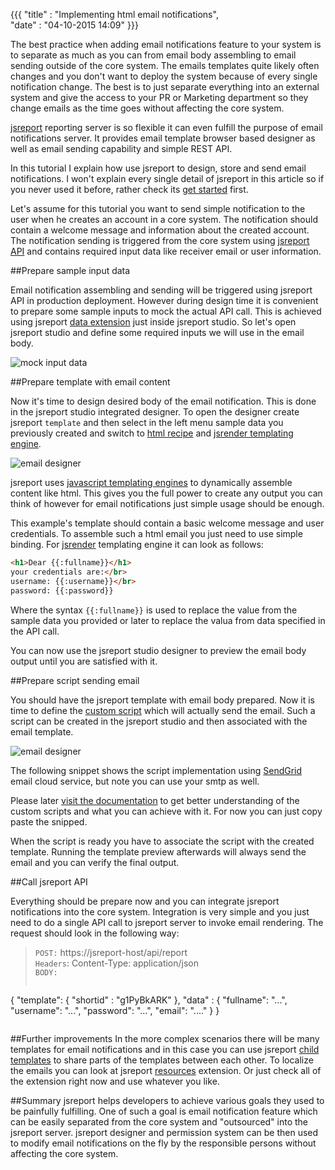 ﻿{{{
    "title"    : "Implementing html email notifications",	
    "date"     : "04-10-2015 14:09"
}}}

The best practice when adding email notifications feature to your system is to separate as much as you can from email body assembling to email sending outside of the core system. The emails templates quite likely often changes and you don't want to deploy the system because of every single notification change. The best is to just separate everything into an external system and give the access to your PR or Marketing department so they change emails as the time goes without affecting the core system.

[jsreport](http://jsreport.net) reporting server is so flexible it can even fulfill the purpose of email notifications server. It provides email template browser based designer as well as email sending capability and simple REST API. 

In this tutorial I explain how use jsreport to design, store and send email notifications. I won't explain every single detail of jsreport in this article so if you never used it before, rather check its [get started](http://jsreport.net/learn) first.

Let's assume for this tutorial you want to send simple notification to the user when he creates an account in a core system. The notification should contain a welcome message and information about the created account. The notification sending is triggered from the core system using [jsreport API](http://jsreport.net/learn/api) and contains required input data like receiver email or user information.

##Prepare sample input data

Email notification assembling and sending will be triggered using jsreport API in production deployment. However during design time it is convenient to prepare some sample inputs to mock the actual API call. This is achieved using jsreport [data extension](http://jsreport.net/learn/inline-data) just inside jsreport studio. So let's open jsreport studio and define some required inputs we will use in the email body.

![mock input data](http://janblaha.net/img/blog/email-notifications-data.png)

##Prepare template with email content

Now it's time to design desired body of the email notification. This is done in the jsreport studio integrated designer. To open the designer create jsreport `template` and then select in the left menu sample data you previously created and switch to [html recipe](http://jsreport.net/learn/html) and [jsrender templating engine](http://jsreport.net/learn/jsrender).

![email designer](http://janblaha.net/img/blog/email-notifications-playground.png)

jsreport uses [javascript templating engines](http://jsreport.net/learn/templating-engines) to dynamically assemble content like html. This gives you the full power to create any output you can think of however for email notifications just simple usage should be enough.

This example's template should contain a basic welcome message and user credentials. To assemble such a html email you just need to use simple binding. For [jsrender](http://jsreport.net/learn/jsrender) templating engine it can look as follows:
```html
<h1>Dear {{:fullname}}</h1>
your credentials are:</br>
username: {{:username}}</br>
password: {{:password}}
```
Where the syntax `{{:fullname}}` is used to replace the value from the sample data you provided or later to replace the valua from data specified in the API call.

You can now use the jsreport studio designer to preview the email body output until you are satisfied with it.


##Prepare script sending email

You should have the jsreport template with email body prepared. Now it is time to define the [custom script](http://jsreport.net/learn/scripts) which will actually send the email. Such a script can be created in the jsreport studio and then associated with the email template.

![email designer](http://janblaha.net/img/blog/email-notifications-script.png)

The following snippet shows the script implementation using [SendGrid](https://sendgrid.com/) email cloud service, but note you can use your smtp as well.
<script src="https://gist.github.com/pofider/1f7b5abc80d6f29e5b4e.js"></script>

Please later [visit the documentation](http://jsreport.net/learn/scripts) to get better understanding of the custom scripts and what you can achieve with it. For  now you can just copy paste the snipped.

When the script is ready you have to associate the script with the created template. Running the template preview afterwards will always send the email and you can verify the final output.

##Call jsreport API 

Everything should be prepare now and you can integrate jsreport notifications into the core system. Integration is very simple and you just need to do a single API call to jsreport server to invoke email rendering. The request should look in the following way:

> `POST:` https://jsreport-host/api/report    
> `Headers`: Content-Type: application/json    
> `BODY:`    
>```js 
   { 
      "template": { "shortid" : "g1PyBkARK" },
      "data" : {
		  "fullname": "...",
	      "username": "...",
	      "password": "...",
	      "email": "...."
      }
   } 
>```


##Further improvements
In the more complex scenarios there will be many templates for email notifications and in this case you can use jsreport [child templates](http://jsreport.net/learn/child-templates) to share parts of the templates between each other. To localize the emails you can look at jsreport [resources](http://jsreport.net/learn/resources) extension. Or just check all of the extension right now and use whatever you like. 

##Summary
jsreport helps developers to achieve various goals they used to be painfully fulfilling. One of such a goal is email notification feature which can be easily separated from the core system and "outsourced" into the jsreport server. jsreport designer and permission system can be then used to modify email notifications on the fly by the responsible persons without affecting the core system. 